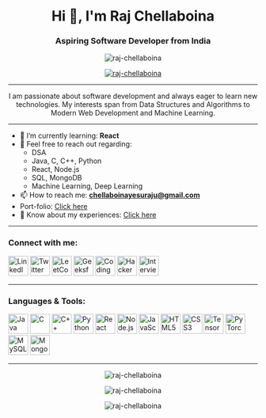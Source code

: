 <h1 align="center">Hi 👋, I'm Raj Chellaboina</h1>
<h3 align="center">Aspiring Software Developer from India</h3>

<p align="center">
  <img src="https://komarev.com/ghpvc/?username=raj-chellaboina&label=Profile%20views&color=0e75b6&style=flat" alt="raj-chellaboina" />
</p>

<p align="center">
  <a href="https://github.com/ryo-ma/github-profile-trophy">
    <img src="https://github-profile-trophy.vercel.app/?username=raj-chellaboina" alt="raj-chellaboina" />
  </a>
</p>

---

<p align="center">
I am passionate about software development and always eager to learn new technologies. My interests span from Data Structures and Algorithms to Modern Web Development and Machine Learning.
</p>

---
- 🌱 I’m currently learning: **React**
- 💬 Feel free to reach out regarding:
  - DSA
  - Java, C, C++, Python
  - React, Node.js
  - SQL, MongoDB
  - Machine Learning, Deep Learning
- 📫 How to reach me: **chellaboinayesuraju@gmail.com**
- Port-folio: <a href="https://raj-portfolio-site.web.app/">Click here</a>
- 📄 Know about my experiences: <a href="https://drive.google.com/file/d/18lFJSqMhL1nKgoBz9fXSTZA_3HhvJzU9/view?usp=drive_link" target="_blank">Click here</a>

---

<h3 align="left">Connect with me:</h3>
<p align="left">
  <a href="https://www.linkedin.com/in/raj-chellaboina/" target="_blank"><img src="https://cdn.jsdelivr.net/gh/devicons/devicon/icons/linkedin/linkedin-original.svg" alt="LinkedIn" width="40" height="40"/></a>
  <a href="https://x.com/Raj99991737358" target="_blank"><img src="https://cdn.jsdelivr.net/gh/devicons/devicon/icons/twitter/twitter-original.svg" alt="Twitter" width="40" height="40"/></a>
  <a href="https://leetcode.com/u/RajChellaboina/" target="_blank"><img src="https://upload.wikimedia.org/wikipedia/commons/1/19/LeetCode_logo_black.png" alt="LeetCode" width="40" height="40"/></a>
  <a href="https://www.geeksforgeeks.org/user/chellaboin15yx/" target="_blank"><img src="https://upload.wikimedia.org/wikipedia/commons/4/43/GeeksforGeeks.svg" alt="GeeksforGeeks" width="40" height="40"/></a>
  <a href="https://www.naukri.com/code360/profile/c3077cc6-b51e-46fd-b107-fc5167803b4e" target="_blank"><img src="https://files.codingninjas.in/new-cn-logos-1-1711622387.svg" alt="Coding Ninjas" width="40" height="40"/></a>
  <a href="https://www.hackerrank.com/profile/chellaboinayesu1" target="_blank"><img src="https://cdn.worldvectorlogo.com/logos/hackerrank.svg" alt="HackerRank" width="40" height="40"/></a>
  <a href="https://www.interviewbit.com/profile/raj-999/" target="_blank"><img src="https://www.interviewbit.com/_next/static/media/brand.6cf9233b.svg" alt="InterviewBit" width="40" height="40"/></a>
</p>

---

<h3 align="left">Languages & Tools:</h3>
<p align="left">
  <img src="https://cdn.jsdelivr.net/gh/devicons/devicon/icons/java/java-original.svg" alt="Java" width="40" height="40"/>
  <img src="https://cdn.jsdelivr.net/gh/devicons/devicon/icons/c/c-original.svg" alt="C" width="40" height="40"/>
  <img src="https://cdn.jsdelivr.net/gh/devicons/devicon/icons/cplusplus/cplusplus-original.svg" alt="C++" width="40" height="40"/>
  <img src="https://cdn.jsdelivr.net/gh/devicons/devicon/icons/python/python-original.svg" alt="Python" width="40" height="40"/>
  <img src="https://cdn.jsdelivr.net/gh/devicons/devicon/icons/react/react-original.svg" alt="React" width="40" height="40"/>
  <img src="https://cdn.jsdelivr.net/gh/devicons/devicon/icons/nodejs/nodejs-original.svg" alt="Node.js" width="40" height="40"/>
  <img src="https://cdn.jsdelivr.net/gh/devicons/devicon/icons/javascript/javascript-original.svg" alt="JavaScript" width="40" height="40"/>
  <img src="https://cdn.jsdelivr.net/gh/devicons/devicon/icons/html5/html5-original.svg" alt="HTML5" width="40" height="40"/>
  <img src="https://cdn.jsdelivr.net/gh/devicons/devicon/icons/css3/css3-original.svg" alt="CSS3" width="40" height="40"/>
  <img src="https://cdn.jsdelivr.net/gh/devicons/devicon/icons/tensorflow/tensorflow-original.svg" alt="TensorFlow" width="40" height="40"/>
  <img src="https://cdn.jsdelivr.net/gh/devicons/devicon/icons/pytorch/pytorch-original.svg" alt="PyTorch" width="40" height="40"/>
  <img src="https://cdn.jsdelivr.net/gh/devicons/devicon/icons/mysql/mysql-original.svg" alt="MySQL" width="40" height="40"/>
  <img src="https://cdn.jsdelivr.net/gh/devicons/devicon/icons/mongodb/mongodb-original.svg" alt="MongoDB" width="40" height="40"/>
</p>

---

<p align="center">
  <img src="https://github-readme-stats.vercel.app/api/top-langs?username=raj-chellaboina&show_icons=true&locale=en&layout=compact" alt="raj-chellaboina" />
</p>
<p align="center">
  <img src="https://github-readme-stats.vercel.app/api?username=raj-chellaboina&show_icons=true&locale=en" alt="raj-chellaboina" />
</p>
<p align="center">
  <img src="https://github-readme-streak-stats.herokuapp.com/?user=raj-chellaboina&" alt="raj-chellaboina" />
</p>
